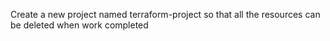 Create a new project named terraform-project so that all the resources can be deleted when work completed
